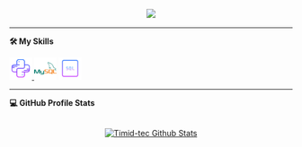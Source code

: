 <p align="center">
  <a href="https://github.com/DenverCoder1/readme-typing-svg"><img src="https://readme-typing-svg.herokuapp.com?size=21&color=F7E7E5&background=F8000000&lines=Computer+Technician+Student;2022+Highschool+Graduate;Always+wanting+to+learn+new+things&center=true&width=500&height=50"></a>
   </p>
   
****

 <p align="center"> <summary><b>🛠️ My Skills</b></summary>
  </p>
  
<p align="left"> <a href="https://www.python.org" target="_blank"> <img src="media/icons8-python.svg" alt="python" width="40" height="40"/> </a> <img src="media/icons8-mysql-logo.svg" alt="mysql" width="40" height="40"/> </a> <img src="media/icons8-sql-96.svg" alt="mysql" width="40" height="40"/> </p>


****
  <summary><b>💻 GitHub Profile Stats</b></summary>
  <br/>
  <p align="center">
    <a href="https://github.com/Timid-tec/github-readme-stats"><img alt="Timid-tec Github Stats" src="https://github-readme-stats.vercel.app/api?username=Timid-tec&show_icons=true&count_private=true&theme=dark" height="192px"/></a>
<br/>

  
  

